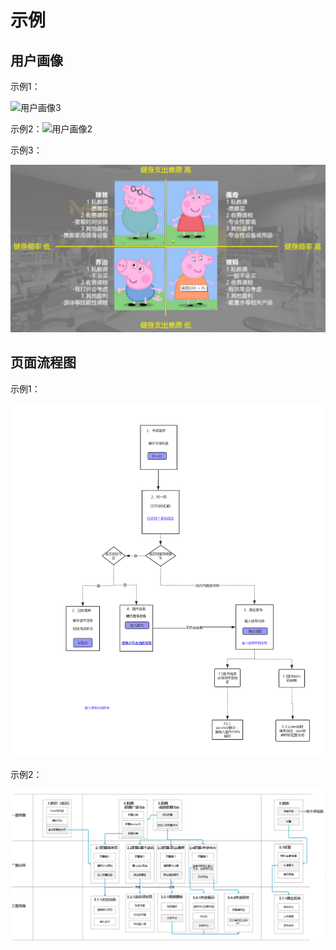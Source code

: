 

# 示例

## 用户画像

示例1：

![用户画像3](用户画像3.png)

示例2：![用户画像2](用户画像2.png)



示例3：

![用户画像1](用户画像1.png)

## 页面流程图

示例1：

![页面流程图1](页面流程图1.png)

示例2：

![页面流程图2](页面流程图2.png)

